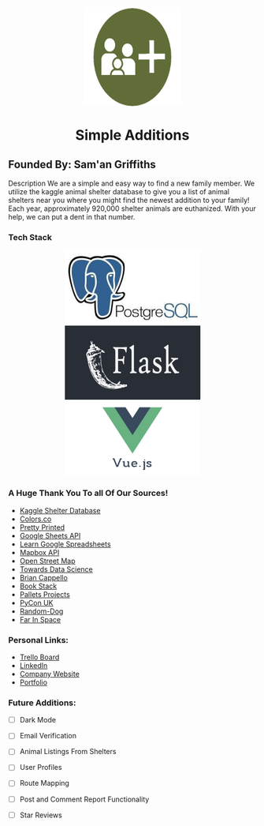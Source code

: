 <div align="center"><img src="./z_img/simple_additions_logo.png" alt="Simple Additions Logo" height="200vw" width="200vw"></div>
<h1 align='center'>Simple Additions</h1>

## Founded By: Sam'an Griffiths

Description
We are a simple and easy way to find a new family member. We utilize the kaggle animal shelter database to give you a list of animal shelters near you where you might find the newest addition to your family! Each year, approximately 920,000 shelter animals are euthanized. With your help, we can put a dent in that number.


### Tech Stack
<div align="center">
<img src="./z_img/psql.jpeg" alt="Simple Additions Logo" height="150vh" width="275vw">
<img src="./z_img/flask-1.png" alt="Simple Additions Logo" height="150vh" width="275vw">
<img src="./z_img/vuejs-logo.jpeg" alt="Simple Additions Logo" height="150vh" width="275vw">
</div>

### A Huge Thank You To all Of Our Sources!
- [Kaggle Shelter Database](https://www.kaggle.com/aaronschlegel/petfinder-animal-shelters-database/version/4)
- [Colors.co](https://coolors.co/606c38-283618-fefae0-dda15e-bc6c25)
- [Pretty Printed](https://www.youtube.com/watch?v=TLgVEBuQURA)
- [Google Sheets API](https://developers.google.com/sheets/api/quickstart/python)
- [Learn Google Spreadsheets](https://www.youtube.com/watch?v=4ssigWmExak)
- [Mapbox API](https://docs.mapbox.com/)
- [Open Street Map](https://www.openstreetmap.org/#map=7/39.602/-7.839)
- [Towards Data Science](https://towardsdatascience.com/keeping-things-secret-d9060c73089b)
- [Brian Cappello](https://github.com/briancappello/flask-react-spa/blob/master/backend/commands/db.py#L11-L61)
- [Book Stack](https://www.bookstack.cn/read/sqlalchemy-1.3/f301b95c63216ba3.md)
- [Pallets Projects](https://flask.palletsprojects.com/en/)
- [PyCon UK](https://www.youtube.com/watch?v=gJ7CnUX_7YQ)
- [Random-Dog](https://pypi.org/project/random-dog/)
- [Far In Space](https://www.farinspace.com/tag/sql-dump/)


### Personal Links:
- [Trello Board](https://trello.com/b/YhTDQTY6/simple-additions)
- [LinkedIn](https://www.linkedin.com/in/saman-griffiths/)
- [Company Website]()
- [Portfolio]()


### Future Additions:

- [ ] Dark Mode
- [ ] Email Verification
- [ ] Animal Listings From Shelters
- [ ] User Profiles
- [ ] Route Mapping
- [ ] Post and Comment Report Functionality
- [ ] Star Reviews

